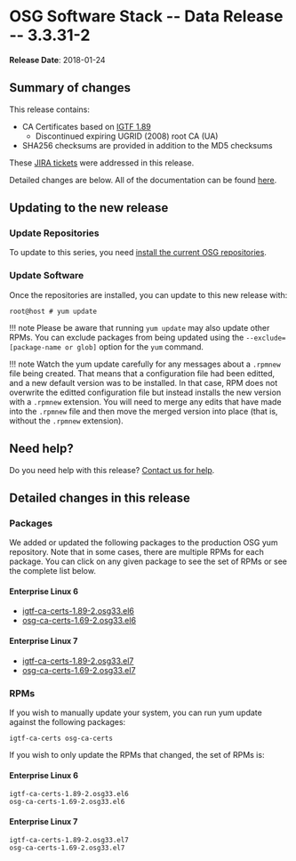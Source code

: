 OSG Software Stack -- Data Release -- 3.3.31-2
==============================================

**Release Date**: 2018-01-24

Summary of changes
------------------

This release contains:

-   CA Certificates based on [IGTF 1.89](http://dist.eugridpma.info/distribution/igtf/current/CHANGES)
    - Discontinued expiring UGRID (2008) root CA (UA)
-   SHA256 checksums are provided in addition to the MD5 checksums

These [JIRA tickets](https://jira.opensciencegrid.org/issues/?jql=project%20%3D%20SOFTWARE%20AND%20fixVersion%20%3D%203.3.31-2%20ORDER%20BY%20priority%20DESC%2C%20key%20DESC) were addressed in this release.

Detailed changes are below. All of the documentation can be found [here](../../).

Updating to the new release
---------------------------

### Update Repositories

To update to this series, you need [install the current OSG repositories](../../common/yum#install-osg-repositories).

### Update Software

Once the repositories are installed, you can update to this new release with:

``` console
root@host # yum update
```

!!! note
    Please be aware that running `yum update` may also update other RPMs. You can exclude packages from being updated using the `--exclude=[package-name or glob]` option for the `yum` command.

!!! note
    Watch the yum update carefully for any messages about a `.rpmnew` file being created. That means that a configuration file had been editted, and a new default version was to be installed. In that case, RPM does not overwrite the editted configuration file but instead installs the new version with a `.rpmnew` extension. You will need to merge any edits that have made into the `.rpmnew` file and then move the merged version into place (that is, without the `.rpmnew` extension).

Need help?
----------

Do you need help with this release? [Contact us for help](../../common/help).

Detailed changes in this release
--------------------------------

### Packages

We added or updated the following packages to the production OSG yum repository. Note that in some cases, there are multiple RPMs for each package. You can click on any given package to see the set of RPMs or see the complete list below.

#### Enterprise Linux 6

-   [igtf-ca-certs-1.89-2.osg33.el6](https://koji.chtc.wisc.edu/koji/search?match=glob&type=build&terms=igtf-ca-certs-1.89-2.osg33.el6)
-   [osg-ca-certs-1.69-2.osg33.el6](https://koji.chtc.wisc.edu/koji/search?match=glob&type=build&terms=osg-ca-certs-1.69-2.osg33.el6)

#### Enterprise Linux 7

-   [igtf-ca-certs-1.89-2.osg33.el7](https://koji.chtc.wisc.edu/koji/search?match=glob&type=build&terms=igtf-ca-certs-1.89-2.osg33.el7)
-   [osg-ca-certs-1.69-2.osg33.el7](https://koji.chtc.wisc.edu/koji/search?match=glob&type=build&terms=osg-ca-certs-1.69-2.osg33.el7)

### RPMs

If you wish to manually update your system, you can run yum update against the following packages:

    igtf-ca-certs osg-ca-certs

If you wish to only update the RPMs that changed, the set of RPMs is:

#### Enterprise Linux 6

``` file
igtf-ca-certs-1.89-2.osg33.el6
osg-ca-certs-1.69-2.osg33.el6
```

#### Enterprise Linux 7

``` file
igtf-ca-certs-1.89-2.osg33.el7
osg-ca-certs-1.69-2.osg33.el7
```
